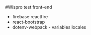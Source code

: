 #Wispro test front-end

- firebase reactfire
- react-bootstrap
- dotenv-webpack - variables locales



